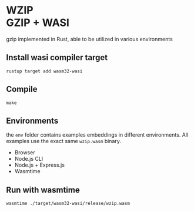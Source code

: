 # WZIP<br/>GZIP + WASI

gzip implemented in Rust, able to be utilized in various environments

## Install wasi compiler target
```rustup target add wasm32-wasi```

## Compile
```make```

## Environments
the `env` folder contains examples embeddings in different environments. All examples use the exact same `wzip.wasm` binary. 

- Browser
- Node.js CLI
- Node.js + Express.js
- Wasmtime

## Run with wasmtime
```wasmtime ./target/wasm32-wasi/release/wzip.wasm```